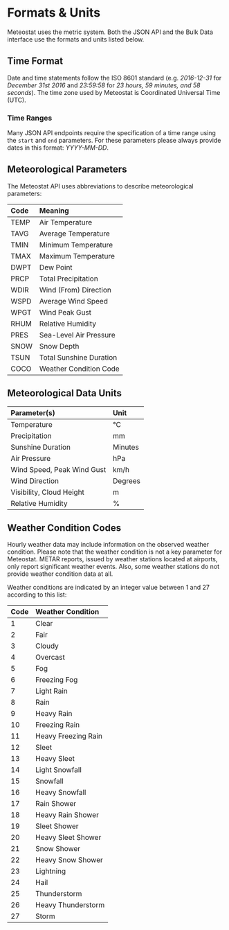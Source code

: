 # Formats & Units

Meteostat uses the metric system. Both the JSON API and the Bulk Data interface use the formats and units listed below.

## Time Format

Date and time statements follow the ISO 8601 standard (e.g. _2016-12-31_ for _December 31st 2016_ and _23:59:58_ for _23 hours, 59 minutes, and 58 seconds_). The time zone used by Meteostat is Coordinated Universal Time (UTC).

### Time Ranges

Many JSON API endpoints require the specification of a time range using the <code>start</code> and <code>end</code> parameters. For these parameters please always provide dates in this format: _YYYY-MM-DD_.

## Meteorological Parameters

The Meteostat API uses abbreviations to describe meteorological parameters:

| **Code** | **Meaning**             |
| :------- | :---------------------- |
| TEMP     | Air Temperature         |
| TAVG     | Average Temperature     |
| TMIN     | Minimum Temperature     |
| TMAX     | Maximum Temperature     |
| DWPT     | Dew Point               |
| PRCP     | Total Precipitation     |
| WDIR     | Wind (From) Direction   |
| WSPD     | Average Wind Speed      |
| WPGT     | Wind Peak Gust          |
| RHUM     | Relative Humidity       |
| PRES     | Sea-Level Air Pressure  |
| SNOW     | Snow Depth              |
| TSUN     | Total Sunshine Duration |
| COCO     | Weather Condition Code  |

## Meteorological Data Units

| **Parameter(s)**           | **Unit** |
| :------------------------- | :------- |
| Temperature                | °C       |
| Precipitation              | mm       |
| Sunshine Duration          | Minutes  |
| Air Pressure               | hPa      |
| Wind Speed, Peak Wind Gust | km/h     |
| Wind Direction             | Degrees  |
| Visibility, Cloud Height   | m        |
| Relative Humidity          | %        |

## Weather Condition Codes

Hourly weather data may include information on the observed weather condition. Please note that the weather condition is not a key parameter for Meteostat. METAR reports, issued by weather stations located at airports, only report significant weather events. Also, some weather stations do not provide weather condition data at all.

Weather conditions are indicated by an integer value between 1 and 27 according to this list:

| **Code** | **Weather Condition** |
| :------- | :-------------------- |
| 1        | Clear                 |
| 2        | Fair                  |
| 3        | Cloudy                |
| 4        | Overcast              |
| 5        | Fog                   |
| 6        | Freezing Fog          |
| 7        | Light Rain            |
| 8        | Rain                  |
| 9        | Heavy Rain            |
| 10       | Freezing Rain         |
| 11       | Heavy Freezing Rain   |
| 12       | Sleet                 |
| 13       | Heavy Sleet           |
| 14       | Light Snowfall        |
| 15       | Snowfall              |
| 16       | Heavy Snowfall        |
| 17       | Rain Shower           |
| 18       | Heavy Rain Shower     |
| 19       | Sleet Shower          |
| 20       | Heavy Sleet Shower    |
| 21       | Snow Shower           |
| 22       | Heavy Snow Shower     |
| 23       | Lightning             |
| 24       | Hail                  |
| 25       | Thunderstorm          |
| 26       | Heavy Thunderstorm    |
| 27       | Storm                 |
